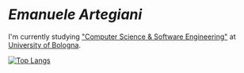 # *Emanuele Artegiani*

<!-- ![EmanueleArte's github stats](https://github-readme-stats.vercel.app/api?username=EmanueleArte) -->

I'm currently studying ["Computer Science & Software Engineering"](https://corsi.unibo.it/2cycle/ComputerScienceEngineering) at [University of Bologna](https://www.unibo.it/en/homepage).

[![Top Langs](https://github-readme-stats.vercel.app/api/top-langs/?username=EmanueleArte&layout=compact&theme=tokyonight#gh-dark-mode-only)](https://github.com/anuraghazra/github-readme-stats#gh-dark-mode-only)
